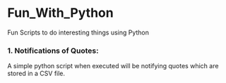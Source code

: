 # Fun_With_Python
Fun Scripts to do interesting things using Python

### 1. Notifications of Quotes:
A simple python script when executed will be notifying quotes which are stored in a CSV file.
